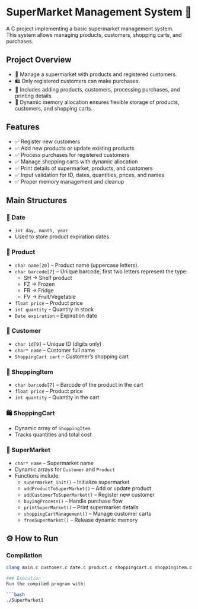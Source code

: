 # SuperMarket Management System 🛒

A C project implementing a basic supermarket management system.  
This system allows managing products, customers, shopping carts, and purchases.

## Project Overview

- 🏪 Manage a supermarket with products and registered customers.  
- 🛍️ Only registered customers can make purchases.  
- 🔄 Includes adding products, customers, processing purchases, and printing details.  
- 💾 Dynamic memory allocation ensures flexible storage of products, customers, and shopping carts.

## Features

- ✅ Register new customers  
- ✅ Add new products or update existing products  
- ✅ Process purchases for registered customers  
- ✅ Manage shopping carts with dynamic allocation  
- ✅ Print details of supermarket, products, and customers  
- ✅ Input validation for ID, dates, quantities, prices, and names  
- ✅ Proper memory management and cleanup  

## Main Structures

### 📅 Date
- `int day, month, year`  
- Used to store product expiration dates.

### 🥫 Product
- `char name[20]` – Product name (uppercase letters).  
- `char barcode[7]` – Unique barcode, first two letters represent the type:  
  - SH → Shelf product  
  - FZ → Frozen  
  - FR → Fridge  
  - FV → Fruit/Vegetable  
- `float price` – Product price  
- `int quantity` – Quantity in stock  
- `Date expiration` – Expiration date  

### 👤 Customer
- `char id[9]` – Unique ID (digits only)  
- `char* name` – Customer full name  
- `ShoppingCart cart` – Customer’s shopping cart

### 🛒 ShoppingItem
- `char barcode[7]` – Barcode of the product in the cart  
- `float price` – Product price  
- `int quantity` – Quantity in the cart  

### 🛍️ ShoppingCart
- Dynamic array of `ShoppingItem`  
- Tracks quantities and total cost

### 🏪 SuperMarket
- `char* name` – Supermarket name  
- Dynamic arrays for `Customer` and `Product`  
- Functions include:  
  - `supermarket_init()` – Initialize supermarket  
  - `addProductToSuperMarket()` – Add or update product  
  - `addCustomerToSuperMarket()` – Register new customer  
  - `buyingProcess()` – Handle purchase flow  
  - `printSuperMarket()` – Print supermarket details  
  - `shoppingCartManagement()` – Manage customer carts  
  - `freeSuperMarket()` – Release dynamic memory

## ⚙️ How to Run

### Compilation
```bash
clang main.c customer.c date.c product.c shoppingcart.c shoppingitem.c supermarket.c -o SuperMarket1

### Execution
Run the compiled program with:

```bash
./SuperMarket1
